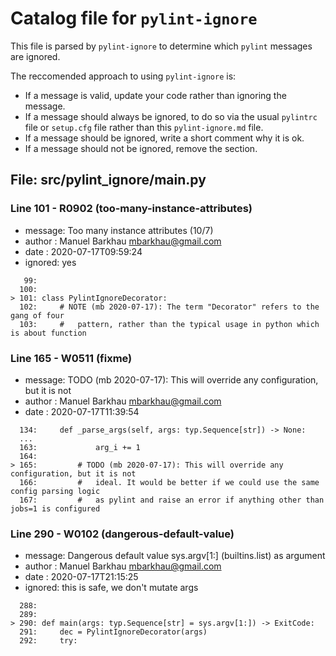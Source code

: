 # Catalog file for `pylint-ignore`

This file is parsed by `pylint-ignore` to determine which `pylint` messages are ignored.

The reccomended approach to using `pylint-ignore` is:

- If a message is valid, update your code rather than ignoring the message.
- If a message should always be ignored, to do so via the usual
  `pylintrc` file or `setup.cfg` file rather than this `pylint-ignore.md`
  file.
- If a message should be ignored, write a short comment why it is ok.
- If a message should not be ignored, remove the section.


## File: src/pylint_ignore/__main__.py

### Line 101 - R0902 (too-many-instance-attributes)

- message: Too many instance attributes (10/7)
- author : Manuel Barkhau <mbarkhau@gmail.com>
- date   : 2020-07-17T09:59:24
- ignored: yes

```
   99:
  100:
> 101: class PylintIgnoreDecorator:
  102:     # NOTE (mb 2020-07-17): The term "Decorator" refers to the gang of four
  103:     #   pattern, rather than the typical usage in python which is about function
```


### Line 165 - W0511 (fixme)

- message: TODO (mb 2020-07-17): This will override any configuration, but it is not
- author : Manuel Barkhau <mbarkhau@gmail.com>
- date   : 2020-07-17T11:39:54


```
  134:     def _parse_args(self, args: typ.Sequence[str]) -> None:
  ...
  163:             arg_i += 1
  164:
> 165:         # TODO (mb 2020-07-17): This will override any configuration, but it is not
  166:         #   ideal. It would be better if we could use the same config parsing logic
  167:         #   as pylint and raise an error if anything other than jobs=1 is configured
```


### Line 290 - W0102 (dangerous-default-value)

- message: Dangerous default value sys.argv[1:] (builtins.list) as argument
- author : Manuel Barkhau <mbarkhau@gmail.com>
- date   : 2020-07-17T21:15:25
- ignored: this is safe, we don't mutate args

```
  288:
  289:
> 290: def main(args: typ.Sequence[str] = sys.argv[1:]) -> ExitCode:
  291:     dec = PylintIgnoreDecorator(args)
  292:     try:
```


